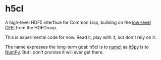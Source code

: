 # h5cl

A high-level HDF5 interface for Common Lisp, building on the [low-level CFFI](https://github.com/HDFGroup/hdf5-cffi) from the HDFGroup.

This is experimental code for now. Read it, play with it, but don't rely on it.

The name expresses the long-term goal: h5cl is to [numcl](https://github.com/numcl/numcl) as [h5py](http://www.h5py.org/) is to [NumPy](https://numpy.org/). But I don't promise it will ever get there.
